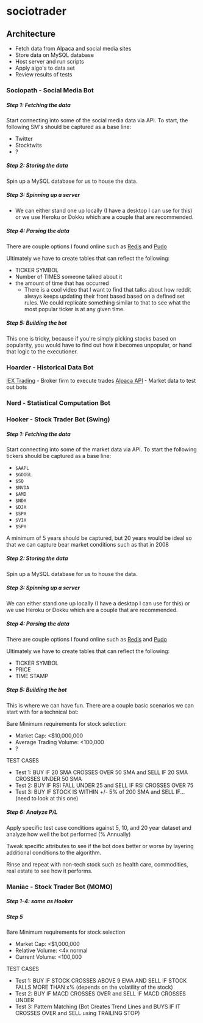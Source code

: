 # sociotrader

## Architecture
- Fetch data from Alpaca and social media sites
- Store data on MySQL database
- Host server and run scripts
- Apply algo's to data set
- Review results of tests

### Sociopath - Social Media Bot

##### Step 1: Fetching the data
Start connecting into some of the social media data via API. To start, the following SM's should be captured as a base line:
  - Twitter
  - Stocktwits
  - ?

##### Step 2: Storing the data
Spin up a MySQL database for us to house the data.

##### Step 3: Spinning up a server
- We can either stand one up locally (I have a desktop I can use for this) or we use Heroku or Dokku which are a couple that are recommended.

##### Step 4: Parsing the data
There are couple options I found online such as [Redis](https://redis.io/) and [Pudo](https://github.com/pudo/dataset)

Ultimately we have to create tables that can reflect the following:
  - TICKER SYMBOL
  - Number of TIMES someone talked about it
  - the amount of time that has occurred
      - There is a cool video that I want to find that talks about how reddit always keeps updating their front based based on a defined set rules. We could replicate something similar to that to see what the most popular ticker is at any given time.

##### Step 5: Building the bot
This one is tricky, because if you're simply picking stocks based on popularity, you would have to find out how it becomes unpopular, or hand that logic to the executioner.

### Hoarder - Historical Data Bot
[IEX Trading](https://iextrading.com/developer/) - Broker firm to execute trades
[Alpaca API](https://alpaca.markets/) - Market data to test out bots

### Nerd - Statistical Computation Bot

### Hooker - Stock Trader Bot (Swing)

##### Step 1: Fetching the data
Start connecting into some of the market data via API. To start the following tickers should be captured as a base line:
  - `$AAPL`
  - `$GOOGL`
  - `$SQ`
  - `$NVDA`
  - `$AMD`
  - `$NDX`
  - `$DJX`
  - `$SPX`
  - `$VIX`
  - `$SPY`

A minimum of 5 years should be captured, but 20 years would be ideal so that we can capture bear market conditions such as that in 2008

##### Step 2: Storing the data
Spin up a MySQL database for us to house the data.

##### Step 3: Spinning up a server
We can either stand one up locally (I have a desktop I can use for this) or we use Heroku or Dokku which are a couple that are recommended.

##### Step 4: Parsing the data
There are couple options I found online such as [Redis](https://redis.io/) and [Pudo](https://github.com/pudo/dataset)

Ultimately we have to create tables that can reflect the following:
  - TICKER SYMBOL
  - PRICE
  - TIME STAMP

##### Step 5: Building the bot
This is where we can have fun. There are a couple basic scenarios we can start with for a technical bot:

Bare Minimum requirements for stock selection:
  - Market Cap: <$10,000,000
  - Average Trading Volume: <100,000
  - ?

TEST CASES
  - Test 1: BUY IF 20 SMA CROSSES OVER 50 SMA and SELL IF 20 SMA CROSSES UNDER 50 SMA
  - Test 2: BUY IF RSI FALL UNDER 25 and SELL IF RSI CROSSES OVER 75
  - Test 3: BUY IF STOCK IS WITHIN +/- 5% of 200 SMA and SELL IF... (need to look at this one)

##### Step 6: Analyze P/L
Apply specific test case conditions against 5, 10, and 20 year dataset and analyze how well the bot performed (% Annually)

Tweak specific attributes to see if the bot does better or worse by layering additional conditions to the algorithm.

Rinse and repeat with non-tech stock such as health care, commodities, real estate to see how it performs.

### Maniac - Stock Trader Bot (MOMO)

##### Step 1-4: same as Hooker

##### Step 5
Bare Minimum requirements for stock selection
  - Market Cap: <$1,000,000
  - Relative Volume: <4x normal
  - Current Volume: <100,000

TEST CASES
  - Test 1: BUY IF STOCK CROSSES ABOVE 9 EMA AND SELL IF STOCK FALLS MORE THAN x% (depends on the volatility of the stock)
  - Test 2: BUY IF MACD CROSSES OVER and SELL IF MACD CROSSES UNDER
  - Test 3: Pattern Matching (Bot Creates Trend Lines and BUYS IF IT CROSSES OVER and SELL using TRAILING STOP)
